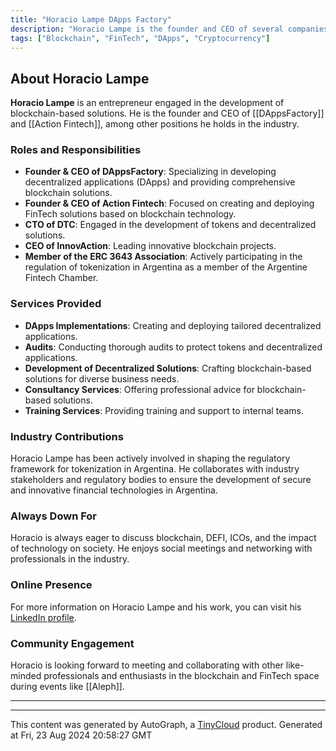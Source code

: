 ```yaml
---
title: "Horacio Lampe DApps Factory"
description: "Horacio Lampe is the founder and CEO of several companies specializing in Blockchain and FinTech solutions, including DAppsFactory and Action Fintech."
tags: ["Blockchain", "FinTech", "DApps", "Cryptocurrency"]
---
```


## About Horacio Lampe

**Horacio Lampe** is an entrepreneur engaged in the development of blockchain-based solutions. He is the founder and CEO of [[DAppsFactory]] and [[Action Fintech]], among other positions he holds in the industry.

### Roles and Responsibilities

- **Founder & CEO of DAppsFactory**: Specializing in developing decentralized applications (DApps) and providing comprehensive blockchain solutions.
- **Founder & CEO of Action Fintech**: Focused on creating and deploying FinTech solutions based on blockchain technology.
- **CTO of DTC**: Engaged in the development of tokens and decentralized solutions.
- **CEO of InnovAction**: Leading innovative blockchain projects.
- **Member of the ERC 3643 Association**: Actively participating in the regulation of tokenization in Argentina as a member of the Argentine Fintech Chamber.

### Services Provided

- **DApps Implementations**: Creating and deploying tailored decentralized applications.
- **Audits**: Conducting thorough audits to protect tokens and decentralized applications.
- **Development of Decentralized Solutions**: Crafting blockchain-based solutions for diverse business needs.
- **Consultancy Services**: Offering professional advice for blockchain-based solutions.
- **Training Services**: Providing training and support to internal teams.

### Industry Contributions

Horacio Lampe has been actively involved in shaping the regulatory framework for tokenization in Argentina. He collaborates with industry stakeholders and regulatory bodies to ensure the development of secure and innovative financial technologies in Argentina.

### Always Down For

Horacio is always eager to discuss blockchain, DEFI, ICOs, and the impact of technology on society. He enjoys social meetings and networking with professionals in the industry.

### Online Presence

For more information on Horacio Lampe and his work, you can visit his [LinkedIn profile](https://www.linkedin.com/in/horaciolampe/).

### Community Engagement

Horacio is looking forward to meeting and collaborating with other like-minded professionals and enthusiasts in the blockchain and FinTech space during events like [[Aleph]].

---

---
This content was generated by AutoGraph, a [TinyCloud](https://tinycloud.xyz/) product.
Generated at Fri, 23 Aug 2024 20:58:27 GMT